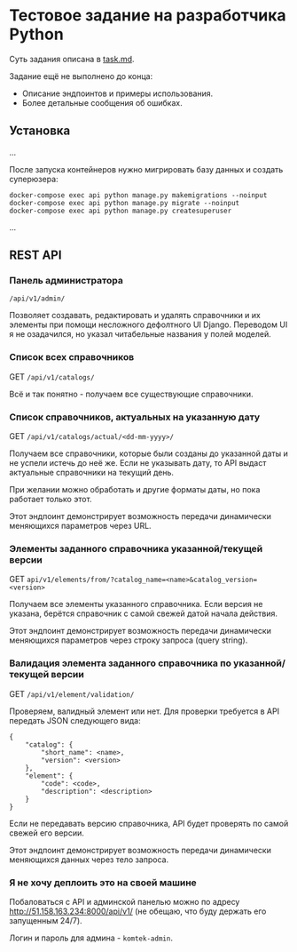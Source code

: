 # Тестовое задание на разработчика Python

Суть задания описана в [task.md](task.md).

Задание ещё не выполнено до конца:

- Описание эндпоинтов и примеры использования.
- Более детальные сообщения об ошибках.

## Установка

...

После запуска контейнеров нужно мигрировать базу данных и создать суперюзера:

```
docker-compose exec api python manage.py makemigrations --noinput
docker-compose exec api python manage.py migrate --noinput
docker-compose exec api python manage.py createsuperuser
```

...

## REST API

### Панель администратора

`/api/v1/admin/`

Позволяет создавать, редактировать и удалять справочники и их элементы при помощи 
несложного дефолтного UI Django. Переводом UI я не озадачился, но указал 
читабельные названия у полей моделей.

### Список всех справочников

GET `/api/v1/catalogs/`

Всё и так понятно - получаем все существующие справочники.

### Список справочников, актуальных на указанную дату

GET `/api/v1/catalogs/actual/<dd-mm-yyyy>/`

Получаем все справочники, которые были созданы до указанной даты и не успели истечь 
до неё же. Если не указывать дату, то API выдаст актуальные справочники на текущий 
день. 

При желании можно обработать и другие форматы даты, но пока работает только этот.

Этот эндпоинт демонстрирует возможность передачи динамически меняющихся параметров 
через URL.

### Элементы заданного справочника указанной/текущей версии

GET `api/v1/elements/from/?catalog_name=<name>&catalog_version=<version>`

Получаем все элементы указанного справочника. Если версия не указана, берётся 
справочник с самой свежей датой начала действия.

Этот эндпоинт демонстрирует возможность передачи динамически меняющихся параметров 
через строку запроса (query string).

### Валидация элемента заданного справочника по указанной/текущей версии

GET `/api/v1/element/validation/`

Проверяем, валидный элемент или нет. Для проверки требуется в API передать JSON 
следующего вида:

```
{
    "catalog": {
        "short_name": <name>,
        "version": <version>
    },
    "element": {
        "code": <code>,
        "description": <description>
    }
}
```

Если не передавать версию справочника, API будет проверять по самой свежей его версии.

Этот эндпоинт демонстрирует возможность передачи динамически меняющихся данных 
через тело запроса.


### Я не хочу деплоить это на своей машине

Побаловаться с API и админской панелью можно по адресу 
http://51.158.163.234:8000/api/v1/ 
(не обещаю, что буду держать его запущенным 24/7).

Логин и пароль для админа - `komtek-admin`.
